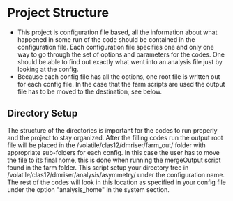 # Project Structure 

- This project is configuration file based, all the information about what happened in some run of the code should be contained in the configuration file.  Each 
  configuration file specifies one and only one way to go through the set of options and parameters for the codes.  One should be able to find out exactly what 
  went into an analysis file just by looking at the config.
- Because each config file has all the options, one root file is written out for each config file.  In the case that the farm scripts are used the output file has 
  to be moved to the destination, see below.

## Directory Setup 

The structure of the directories is important for the codes to run properly and the project to stay organized.  After the filling codes run the 
output root file will be placed in the /volatile/clas12/dmriser/farm_out/ folder with appropriate sub-folders for each config.  In this case the 
user has to move the file to its final home, this is done when running the mergeOutput script found in the farm folder.  This script setup your 
directory tree in /volatile/clas12/dmriser/analysis/asymmetry/ under the configuration name.  The rest of the codes will look in this location
as specified in your config file under the option "analysis_home" in the system section.